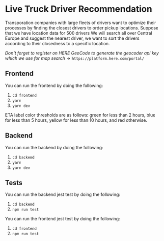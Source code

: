 # Live Truck Driver Recommendation

Transporation companies with large fleets of drivers want to optimize their processes by finding the closest drivers to order pickup locations. Suppose that we have location data for 500 drivers
We will search all over Central Europe and suggest the nearest driver, we want to sort the drivers according to their closedness to a specific location.

*Don't forget to register on HERE GeoCode to generate the geocoder api key which we use for map search* →
`https://platform.here.com/portal/`

## Frontend

You can run the frontend by doing the following:
1. `cd frontend`
2. `yarn`
3. `yarn dev`


ETA label color thresholds are as follows: green for less than 2 hours, blue for less than 5 hours, yellow for less than 10 hours, and red otherwise.

## Backend

You can run the backend by doing the following:
1. `cd backend`
2. `yarn`
3. `yarn dev`


## Tests
You can run the backend jest test by doing the following:

1. `cd backend`
2. `npm run test`

You can run the frontend jest test by doing the following:

1. `cd frontend`
2. `npm run test`
